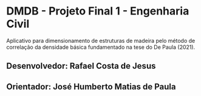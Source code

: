 # DMDB - Projeto Final 1 - Engenharia Civil

Aplicativo para dimensionamento de estruturas de madeira pelo método de correlação da densidade básica fundamentado na tese do De Paula (2021).

## Desenvolvedor: Rafael Costa de Jesus 
## Orientador: José Humberto Matias de Paula
